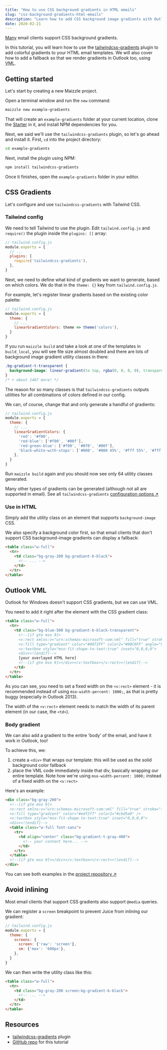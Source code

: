 ```yaml
---
title: "How to use CSS background gradients in HTML emails"
slug: "css-background-gradients-html-emails"
description: "Learn how to add CSS background image gradients with Outlook VML fallback to your HTML email templates in Maizzle."
date: 2020-02-21
---
```


[Many](https://www.campaignmonitor.com/css/color-background/css-gradients/) email clients support CSS background gradients.

In this tutorial, you will learn how to use the [tailwindcss-gradients](https://www.npmjs.com/package/tailwindcss-gradients) plugin to add colorful gradients to your HTML email templates. 
We will also cover how to add a fallback so that we render gradients in Outlook too, using <abbr title="Vector Markup Language">VML</abbr>.

## Getting started

Let's start by creating a new Maizzle project.

Open a terminal window and run the `new` command:

```sh 
maizzle new example-gradients
```

That will create an `example-gradients` folder at your current location, clone the [Starter](https://github.com/maizzle/maizzle) in it, and install NPM dependencies for you.

Next, we said we'll use the `tailwindcss-gradients` plugin, so let's go ahead and install it. 
First, `cd` into the project directory:

```sh
cd example-gradients
```

Next, install the plugin using NPM:

```sh
npm install tailwindcss-gradients
```

Once it finishes, open the `example-gradients` folder in your editor.

## CSS Gradients

Let's configure and use `tailwindcss-gradients` with Tailwind CSS.

### Tailwind config

We need to tell Tailwind to use the plugin. Edit `tailwind.config.js` and `require()` the plugin inside the `plugins: []` array:

```js
// tailwind.config.js
module.exports = {
  // ...
  plugins: [
    require('tailwindcss-gradients'),
  ],
}
```

Next, we need to define what kind of gradients we want to generate, based on which colors. 
We do that in the `theme: {}` key from `tailwind.config.js`.

For example, let's register linear gradients based on the existing color palette:

```js
// tailwind.config.js
module.exports = {
  theme: {
    // ...
    linearGradientColors: theme => theme('colors'),
  }
}
```

If you run `maizzle build` and take a look at one of the templates in `build_local`, you will see file size almost doubled and there are lots of background image gradient utility classes in there:

```css
.bg-gradient-t-transparent {
  background-image: linear-gradient(to top, rgba(0, 0, 0, 0), transparent) !important;
}
/* + about 1487 more! */
```

The reason for so many classes is that `tailwindcss-gradients` outputs utilities for all combinations of colors defined in our config.

We can, of course, change that and only generate a handful of gradients:

```js
// tailwind.config.js
module.exports = {
  theme: {
    // ...
    linearGradientColors: {
      'red': '#f00',
      'red-blue': ['#f00', '#00f'],
      'red-green-blue': ['#f00', '#0f0', '#00f'],
      'black-white-with-stops': ['#000', '#000 45%', '#fff 55%', '#fff'],
    },
  }
}
```

Run `maizzle build` again and you should now see only 64 utility classes generated.

<div class="bg-gray-100 border-l-4 border-gradient-b-ocean-light p-4 mb-4 text-md" role="alert">
  <div class="text-gray-600">Many other types of gradients can be generated (although not all are supported in email). See all <code class="shiki-inline">tailwindcss-gradients</code> <a href="https://github.com/benface/tailwindcss-gradients" target="_blank" rel="nofollow noopener noreferrer">configuration options &nearr;</a></div>
</div>

### Use in HTML

Simply add the utility class on an element that supports `background-image` CSS. 

We also specify a background color first, so that email clients that don't support CSS background-image gradients can display a fallback:

```html
<table class="w-full">
  <tr>
    <td class="bg-gray-200 bg-gradient-b-black">
      <!-- ... -->
    </td>
  </tr>
</table>
```

## Outlook VML

Outlook for Windows doesn't support CSS gradients, but we can use VML.

You need to add it right after the element with the CSS gradient class:

```html
<table class="w-full">
  <tr>
    <td class="bg-blue-500 bg-gradient-b-black-transparent">
      <!--[if gte mso 9]>
      <v:rect xmlns:v="urn:schemas-microsoft-com:vml" fill="true" stroke="false" style="width:600px;">
      <v:fill type="gradient" color="#0072FF" color2="#00C6FF" angle="90" />
      <v:textbox style="mso-fit-shape-to-text:true" inset="0,0,0,0">            
      <div><![endif]-->
      [your overlayed HTML here]
      <!--[if gte mso 9]></div></v:textbox></v:rect><![endif]-->
    </td>
  </tr>
</table>
```

As you can see, you need to set a fixed width on the `<v:rect>` element - it is recommended instead of using `mso-width-percent: 1000;`, as that is pretty buggy (especially in Outlook 2013). 

<div class="bg-gray-100 border-l-4 border-gradient-b-ocean-light p-4 mb-4 text-md" role="alert">
  <div class="text-gray-600">The width of the <code class="shiki-inline">&lt;v:rect&gt;</code> element needs to match the width of its parent element (in our case, the <code class="shiki-inline">&lt;td&gt;</code>).</div>
</div>

### Body gradient

We can also add a gradient to the entire 'body' of the email, and have it work in Outlook, too!

To achieve this, we:

1. create a `<div>` that wraps our template: this will be used as the solid background color fallback
2. place the VML code immediately inside that div, basically wrapping our entire template.
    Note how we're using `mso-width-percent: 1000;` instead of a fixed width on the `<v:rect>`

Here's an example:

```html
<div class="bg-gray-200">
  <!--[if gte mso 9]>
  <v:rect xmlns:v="urn:schemas-microsoft-com:vml" fill="true" stroke="false" style="mso-width-percent:1000;">
  <v:fill type="gradient" color="#edf2f7" color2="#cbd5e0" />
  <v:textbox style="mso-fit-shape-to-text:true" inset="0,0,0,0">
  <div><![endif]-->
  <table class="w-full font-sans">
    <tr>
      <td align="center" class="bg-gradient-t-gray-400">
        <!-- your content here... -->
      </td>
    </tr>
  </table>
  <!--[if gte mso 9]></div></v:textbox></v:rect><![endif]-->
</div>
```

You can see both examples in the [project repository &nearr;](https://github.com/maizzle/example-gradients)

## Avoid inlining

Most email clients that support CSS gradients also support `@media` queries.

We can register a `screen` breakpoint to prevent Juice from inlining our gradient:

```js
// tailwind.config.js
module.exports = {
  theme: {
    screens: {
      screen: {'raw': 'screen'},
      sm: {'max': '600px'},
    },
  }
}
```

We can then write the utility class like this:

```html
<table class="w-full">
  <tr>
    <td class="bg-gray-200 screen:bg-gradient-b-black">
      <!-- ... -->
    </td>
  </tr>
</table>
```

## Resources

- [tailwindcss-gradients](https://www.npmjs.com/package/tailwindcss-gradients) plugin
- [GitHub repo](https://github.com/maizzle/example-gradients) for this tutorial
